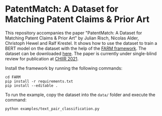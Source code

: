 # PatentMatch: A Dataset for Matching Patent Claims & Prior Art
This repository accompanies the paper "PatentMatch: A Dataset for Matching Patent Claims & Prior Art" by Julian Risch, Nicolas Alder, Christoph Hewel and Ralf Krestel. It shows how to use the dataset to train a BERT model on the dataset with the help of the [FARM framework](https://github.com/deepset-ai/FARM). The dataset can be downloaded [here](https://hpi.de/naumann/projects/web-science/deep-learning-for-text/patentmatch.html). The paper is currently under single-blind review for publication at [CHIIR 2021](https://acm-chiir.github.io/chiir2021/).

Install the framework by running the following commands:
```git clone https://github.com/deepset-ai/FARM.git
cd FARM
pip install -r requirements.txt
pip install --editable .
```
To run the example, copy the dataset into the ```data/``` folder and execute the command:

```python examples/text_pair_classification.py```

